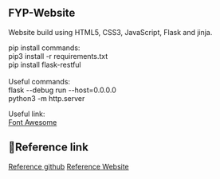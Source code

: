 ## FYP-Website
Website build using HTML5, CSS3, JavaScript, Flask and jinja.<br/>

pip install commands:<br/>
pip3 install -r requirements.txt<br/>
pip install flask-restful<br/>
<br/>
Useful commands:<br/>
flask --debug run --host=0.0.0.0<br/>
python3 -m http.server<br/>

Useful link:<br/>
<a href="https://fontawesome.com/search?o=r&m=free" target="_blank">Font Awesome</a>

## 📌Reference link
<a href="https://github.com/jigar-sable/Portfolio-Website" target="_blank">Reference github</a>
<a href="https://jigarsable.netlify.app/" target="_blank">Reference Website</a>